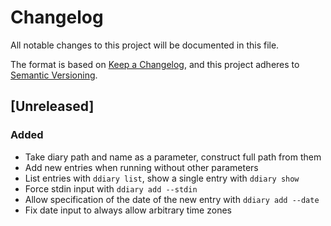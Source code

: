 # Changelog
All notable changes to this project will be documented in this file.

The format is based on [Keep a Changelog](https://keepachangelog.com/en/1.0.0/),
and this project adheres to [Semantic Versioning](https://semver.org/spec/v2.0.0.html).

## [Unreleased]

### Added

- Take diary path and name as a parameter, construct full path from them
- Add new entries when running without other parameters
- List entries with `ddiary list`, show a single entry with `ddiary show`
- Force stdin input with `ddiary add --stdin`
- Allow specification of the date of the new entry with `ddiary add --date`
- Fix date input to always allow arbitrary time zones

